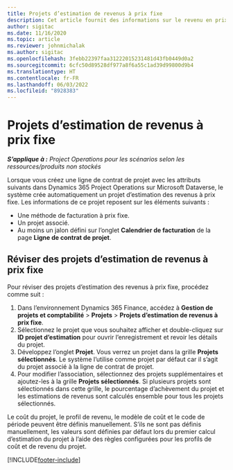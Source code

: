 ```yaml
---
title: Projets d’estimation de revenus à prix fixe
description: Cet article fournit des informations sur le revenu en prix fixe dans les projets.
author: sigitac
ms.date: 11/16/2020
ms.topic: article
ms.reviewer: johnmichalak
ms.author: sigitac
ms.openlocfilehash: 3febb22397faa31222015231481d43fb0449d0a2
ms.sourcegitcommit: 6cfc50d89528df977a8f6a55c1ad39d99800d9b4
ms.translationtype: HT
ms.contentlocale: fr-FR
ms.lasthandoff: 06/03/2022
ms.locfileid: "8928383"
---
```

# <a name="fixed-price-revenue-estimate-projects"></a>Projets d’estimation de revenus à prix fixe 

_**S’applique à :** Project Operations pour les scénarios selon les ressources/produits non stockés_

Lorsque vous créez une ligne de contrat de projet avec les attributs suivants dans Dynamics 365 Project Operations sur Microsoft Dataverse, le système crée automatiquement un projet d’estimation des revenus à prix fixe. Les informations de ce projet reposent sur les éléments suivants :

  - Une méthode de facturation à prix fixe.
  - Un projet associé.
  - Au moins un jalon défini sur l’onglet **Calendrier de facturation** de la page **Ligne de contrat de projet**.

## <a name="review-fixed-price-revenue-estimates-projects"></a>Réviser des projets d’estimation de revenus à prix fixe
Pour réviser des projets d’estimation des revenus à prix fixe, procédez comme suit :

1. Dans l’environnement Dynamics 365 Finance, accédez à **Gestion de projets et comptabilité** > **Projets** > **Projets d’estimation de revenus à prix fixe**.
2. Sélectionnez le projet que vous souhaitez afficher et double-cliquez sur **ID projet d’estimation** pour ouvrir l’enregistrement et revoir les détails du projet.
3. Développez l’onglet **Projet**. Vous verrez un projet dans la grille **Projets sélectionnés**. Le système l’utilise comme projet par défaut car il s’agit du projet associé à la ligne de contrat de projet. 
4. Pour modifier l’association, sélectionnez des projets supplémentaires et ajoutez-les à la grille **Projets sélectionnés**. Si plusieurs projets sont sélectionnés dans cette grille, le pourcentage d’achèvement du projet et les estimations de revenus sont calculés ensemble pour tous les projets sélectionnés.

  Le coût du projet, le profil de revenu, le modèle de coût et le code de période peuvent être définis manuellement. S’ils ne sont pas définis manuellement, les valeurs sont définies par défaut lors du premier calcul d’estimation du projet à l’aide des règles configurées pour les profils de coût et de revenu du projet.



[!INCLUDE[footer-include](../includes/footer-banner.md)]